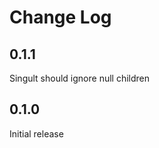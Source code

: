 Change Log
==========

0.1.1
-----
Singult should ignore null children

0.1.0
-----
Initial release
